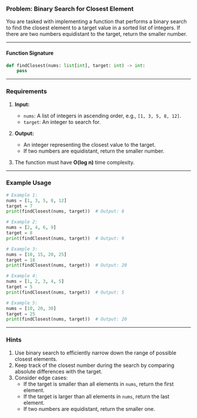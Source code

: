 ### Problem: **Binary Search for Closest Element**

You are tasked with implementing a function that performs a binary search to find the closest element to a target value in a sorted list of integers. If there are two numbers equidistant to the target, return the smaller number.

---

#### **Function Signature**
```python
def findClosest(nums: list[int], target: int) -> int:
    pass
```

---

### Requirements

1. **Input:**
   - `nums`: A list of integers in ascending order, e.g., `[1, 3, 5, 8, 12]`.
   - `target`: An integer to search for.

2. **Output:**
   - An integer representing the closest value to the target. 
   - If two numbers are equidistant, return the smaller number.

3. The function must have **O(log n)** time complexity.

---

### Example Usage
```python
# Example 1:
nums = [1, 3, 5, 8, 12]
target = 7
print(findClosest(nums, target))  # Output: 8

# Example 2:
nums = [2, 4, 6, 9]
target = 8
print(findClosest(nums, target))  # Output: 9

# Example 3:
nums = [10, 15, 20, 25]
target = 18
print(findClosest(nums, target))  # Output: 20

# Example 4:
nums = [1, 2, 3, 4, 5]
target = 5
print(findClosest(nums, target))  # Output: 5

# Example 5:
nums = [10, 20, 30]
target = 25
print(findClosest(nums, target))  # Output: 20
```

---

### Hints
1. Use binary search to efficiently narrow down the range of possible closest elements.
2. Keep track of the closest number during the search by comparing absolute differences with the target.
3. Consider edge cases:
   - If the target is smaller than all elements in `nums`, return the first element.
   - If the target is larger than all elements in `nums`, return the last element.
   - If two numbers are equidistant, return the smaller one.
